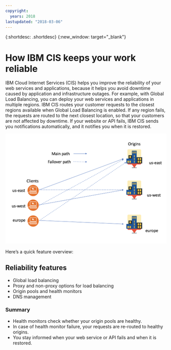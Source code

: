 ```yaml
---
copyright:
  years: 2018
lastupdated: "2018-03-06"
---
```


{:shortdesc: .shortdesc}
{:new_window: target="_blank"}

# How IBM CIS keeps your work reliable

IBM Cloud Internet Services (CIS) helps you improve the reliability of your web services and applications, because it helps you avoid downtime caused by application and infrastructure outages. For example, with Global Load Balancing, you can deploy your web services and applications in multiple regions. IBM CIS routes your customer requests to the closest regions available when Global Load Balancing is enabled. If any region fails, the requests are routed to the next closest location, so that your customers are not affected by downtime. If your website or API fails, IBM CIS sends you notifications automatically, and it notifies you when it is restored.


![reliability-graphic.png](images/reliability-graphic.png)

Here’s a quick feature overview:

## Reliability features

 * Global load balancing 
 * Proxy and non-proxy options for load balancing
 * Origin pools and health monitors
 * DNS management
 
 ### Summary
 
  * Health monitors check whether your origin pools are healthy.
  * In case of health monitor failure, your requests are re-routed to healthy origins.
  * You stay informed when your web service or API fails and when it is restored.
